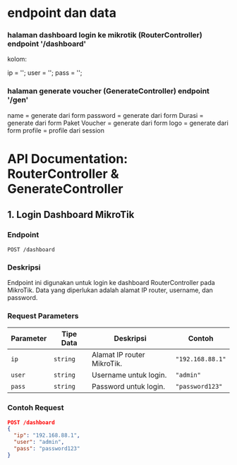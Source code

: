 # endpoint dan data


### halaman dashboard login ke mikrotik (RouterController) endpoint '/dashboard'
kolom:

ip = '';
user = '';
pass = '';

### halaman generate voucher (GenerateController) endpoint '/gen'

name = generate dari form
password = generate dari form
Durasi = generate dari form
Paket Voucher = generate dari form
logo = generate dari form
profile = profile dari session


# API Documentation: RouterController & GenerateController

## 1. Login Dashboard MikroTik

### Endpoint  
`POST /dashboard`

### Deskripsi  
Endpoint ini digunakan untuk login ke dashboard RouterController pada MikroTik. Data yang diperlukan adalah alamat IP router, username, dan password.

### Request Parameters  
| Parameter | Tipe Data | Deskripsi                  | Contoh            |
|-----------|-----------|----------------------------|--------------------|
| `ip`      | `string`  | Alamat IP router MikroTik. | `"192.168.88.1"`  |
| `user`    | `string`  | Username untuk login.      | `"admin"`         |
| `pass`    | `string`  | Password untuk login.      | `"password123"`   |

### Contoh Request  
```json
POST /dashboard
{
  "ip": "192.168.88.1",
  "user": "admin",
  "pass": "password123"
}